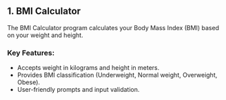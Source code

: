 ## 1. BMI Calculator

The BMI Calculator program calculates your Body Mass Index (BMI) based on your weight and height.

### Key Features:

- Accepts weight in kilograms and height in meters.
- Provides BMI classification (Underweight, Normal weight, Overweight, Obese).
- User-friendly prompts and input validation.
